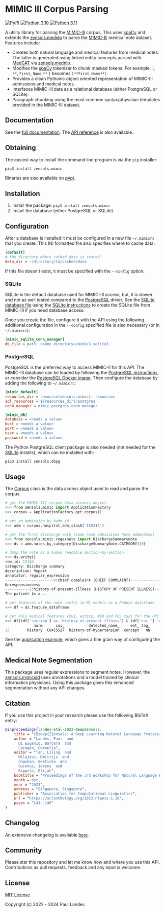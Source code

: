 # MIMIC III Corpus Parsing

[![PyPI][pypi-badge]][pypi-link]
[![Python 3.10][python310-badge]][python310-link]
[![Python 3.11][python311-badge]][python311-link]

A utility library for parsing the [MIMIC-III] corpus.  This uses [spaCy] and
extends the [zensols.mednlp] to parse the [MIMIC-III] medical note dataset.
Features include:

* Creates both natural language and medical features from medical notes.  The
  latter is generated using linked entity concepts parsed with [MedCAT] via
  [zensols.mednlp].
* Modifies the [spaCy] tokenizer to chunk masked tokens.  For example, `[`,
  `**`, `First`, `Name` `**` `]` becomes `[**First Name**]`.
* Provides a clean Pythonic object oriented representation of MIMIC-III
  admissions and medical notes.
* Interfaces MIMIC-III data as a relational database (either PostgreSQL or
  SQLite).
* Paragraph chunking using the most common syntax/physician templates provided
  in the MIMIC-III dataset.


## Documentation

See the [full documentation](https://plandes.github.io/mimic/index.html).
The [API reference](https://plandes.github.io/mimic/api.html) is also
available.


## Obtaining

The easiest way to install the command line program is via the `pip` installer:
```bash
pip3 install zensols.mimic
```

Binaries are also available on [pypi].


## Installation

1. Install the package: `pip3 install zensols.mimic`
2. Install the database (either PostgreSQL or SQLite).


## Configuration

After a database is installed it must be configured in a new file `~/.mimicrc`
that you create.  This INI formatted file also specifies where to cache data:
```ini
[default]
# the directory where cached data is stored
data_dir = ~/directory/to/cached/data
```
If this file doesn't exist, it must be specified with the `--config` option.


### SQLite

SQLite is the default database used for MIMIC-III access, but, it is slower and
not as well tested compared to the [PostgreSQL](PostgreSQL) driver.  See the
[SQLite database file] using the [SQLite instructions] to create the SQLite
file from MIMIC-III if you need database access.

Once you create the file, configure it with the API using the following
additional configuration in the `--config` specified file is also necessary (or in
`~/.mimicrc`):
```ini
[mimic_sqlite_conn_manager]
db_file = path: <some directory>/mimic3.sqlite3
```

### PostgreSQL

PostgreSQL is the preferred way to access MIMIC-II for this API.  The MIMIC-III
database can be loaded by following the [PostgreSQL instructions], or consider
the [PostgreSQL Docker image].  Then configure the database by adding the
following to `~/.mimicrc`:
```ini
[mimic_default]
resources_dir = resource(zensols.mimic): resources
sql_resources = ${resources_dir}/postgres
conn_manager = mimic_postgres_conn_manager

[mimic_db]
database = <needs a value>
host = <needs a value>
port = <needs a value>
user = <needs a value>
password = <needs a value>
```


The Python PostgreSQL client package is also needed (not needed for the
[SQLite](#sqlite-configuration) installs), which can be installed with:
```bash
pip3 install zensols.dbpg
```


## Usage

The [Corpus] class is the data access object used to read and parse the corpus:

```python
# get the MIMIC-III corpus data acceess object
>>> from zensols.mimic import ApplicationFactory
>>> corpus = ApplicationFactory.get_corpus()

# get an admission by hadm_id
>>> adm = corpus.hospital_adm_stash['165315']

# get the first discharge note (some have admissions have addendums)
>>> from zensols.mimic.regexnote import DischargeSummaryNote
>>> ds = adm.notes_by_category[DischargeSummaryNote.CATEGORY][0]

# dump the note as a human readable section-by-section
>>> ds.write()
row_id: 12144
category: Discharge summary
description: Report
annotator: regular_expression
----------------------0:chief-complaint (CHIEF COMPLAINT)-----------------------
Unresponsiveness
-----------1:history-of-present-illness (HISTORY OF PRESENT ILLNESS)------------
The patient is a ...

# get features of the note useful in ML models as a Pandas dataframe
>>> df = ds.feature_dataframe

# get only medical features (CUI, entity, NER and POS tag) for the HPI section
>>> df[(df['section'] == 'history-of-present-illness') & (df['cui_'] != '-<N>-')]['norm cui_ detected_name_ ent_ tag_'.split()]
             norm      cui_           detected_name_     ent_ tag_
15        history  C0455527  history~of~hypertension  concept   NN
```

See the [application example], which gives a fine grain way of configuring the
API.


## Medical Note Segmentation

This package uses regular expressions to segment notes.  However, the
[zensols.mimicsid] uses annotations and a model trained by clinical informatics
physicians.  Using this package gives this enhanced segmentation without any
API changes.


## Citation

If you use this project in your research please use the following BibTeX entry:

```bibtex
@inproceedings{landes-etal-2023-deepzensols,
    title = "{D}eep{Z}ensols: A Deep Learning Natural Language Processing Framework for Experimentation and Reproducibility",
    author = "Landes, Paul  and
      Di Eugenio, Barbara  and
      Caragea, Cornelia",
    editor = "Tan, Liling  and
      Milajevs, Dmitrijs  and
      Chauhan, Geeticka  and
      Gwinnup, Jeremy  and
      Rippeth, Elijah",
    booktitle = "Proceedings of the 3rd Workshop for Natural Language Processing Open Source Software (NLP-OSS 2023)",
    month = dec,
    year = "2023",
    address = "Singapore, Singapore",
    publisher = "Association for Computational Linguistics",
    url = "https://aclanthology.org/2023.nlposs-1.16",
    pages = "141--146"
}
```


## Changelog

An extensive changelog is available [here](CHANGELOG.md).


## Community

Please star this repository and let me know how and where you use this API.
Contributions as pull requests, feedback and any input is welcome.


## License

[MIT License](LICENSE.md)

Copyright (c) 2022 - 2024 Paul Landes


<!-- links -->
[pypi]: https://pypi.org/project/zensols.mimic/
[pypi-link]: https://pypi.python.org/pypi/zensols.mimic
[pypi-badge]: https://img.shields.io/pypi/v/zensols.mimic.svg
[python310-badge]: https://img.shields.io/badge/python-3.10-blue.svg
[python310-link]: https://www.python.org/downloads/release/python-3100
[python311-badge]: https://img.shields.io/badge/python-3.11-blue.svg
[python311-link]: https://www.python.org/downloads/release/python-3110

[MIMIC-III]: https://physionet.org/content/mimiciii-demo/1.4/
[MedCAT]: https://github.com/CogStack/MedCAT
[spaCy]: https://spacy.io
[zensols.mednlp]: https://github.com/plandes/mednlp

[SQLite instructions]: https://github.com/MIT-LCP/mimic-code/tree/main/mimic-iii/buildmimic/sqlite
[PostgreSQL instructions]: https://github.com/MIT-LCP/mimic-code/blob/main/mimic-iii/buildmimic/postgres/README.md
[PostgreSQL Docker image]: https://github.com/plandes/mimicdb
[SQLite database file]: https://github.com/plandes/mimicdbsqlite
[Corpus]: https://plandes.github.io/mimic/api/zensols.mimic.html#zensols.mimic.corpus.Corpus
[application example]: https://github.com/plandes/mimic/blob/master/example/shownote.py
[zensols.mimicsid]: https://github.com/plandes/mimicsid
